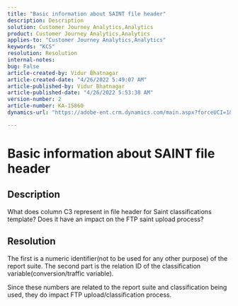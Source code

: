```yaml
---
title: "Basic information about SAINT file header"
description: Description
solution: Customer Journey Analytics,Analytics
product: Customer Journey Analytics,Analytics
applies-to: "Customer Journey Analytics,Analytics"
keywords: "KCS"
resolution: Resolution
internal-notes: 
bug: False
article-created-by: Vidur Bhatnagar
article-created-date: "4/26/2022 5:49:07 AM"
article-published-by: Vidur Bhatnagar
article-published-date: "4/26/2022 5:53:38 AM"
version-number: 2
article-number: KA-15860
dynamics-url: "https://adobe-ent.crm.dynamics.com/main.aspx?forceUCI=1&pagetype=entityrecord&etn=knowledgearticle&id=95065292-24c5-ec11-a7b6-0022480a1004"

---
```

# Basic information about SAINT file header

## Description


What does column C3 represent in file header for Saint classifications template? Does it have an impact on the FTP saint upload process?


## Resolution


The first is a numeric identifier(not to be used for any other purpose) of the report suite. The second part is the relation ID of the classification variable(conversion/traffic variable).

Since these numbers are related to the report suite and classification being used, they do impact FTP upload/classification process.
